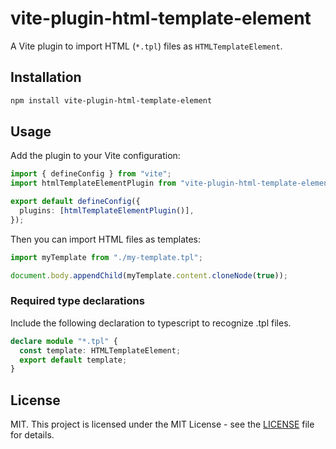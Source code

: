 # vite-plugin-html-template-element

A Vite plugin to import HTML (`*.tpl`) files as `HTMLTemplateElement`.

## Installation

```bash
npm install vite-plugin-html-template-element
```

## Usage

Add the plugin to your Vite configuration:

```typescript
import { defineConfig } from "vite";
import htmlTemplateElementPlugin from "vite-plugin-html-template-element";

export default defineConfig({
  plugins: [htmlTemplateElementPlugin()],
});
```

Then you can import HTML files as templates:

```typescript
import myTemplate from "./my-template.tpl";

document.body.appendChild(myTemplate.content.cloneNode(true));
```

### Required type declarations

Include the following declaration to typescript to recognize .tpl files.

```typescript
declare module "*.tpl" {
  const template: HTMLTemplateElement;
  export default template;
}
```

## License

MIT. This project is licensed under the MIT License - see the [LICENSE](LICENSE.md) file for details.
